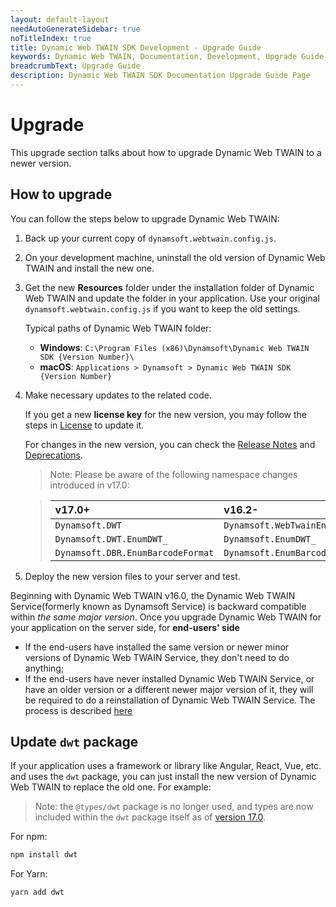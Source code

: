 ```yaml
---
layout: default-layout
needAutoGenerateSidebar: true
noTitleIndex: true
title: Dynamic Web TWAIN SDK Development - Upgrade Guide
keywords: Dynamic Web TWAIN, Documentation, Development, Upgrade Guide
breadcrumbText: Upgrade Guide
description: Dynamic Web TWAIN SDK Documentation Upgrade Guide Page
---
```


# Upgrade

This upgrade section talks about how to upgrade Dynamic Web TWAIN to a newer version. 

## How to upgrade

You can follow the steps below to upgrade Dynamic Web TWAIN:

1. Back up your current copy of `dynamsoft.webtwain.config.js`.

2. On your development machine, uninstall the old version of Dynamic Web TWAIN and install the new one.

3. Get the new **Resources** folder under the installation folder of Dynamic Web TWAIN and update the folder in your application. Use your original `dynamsoft.webtwain.config.js` if you want to keep the old settings. 

    Typical paths of Dynamic Web TWAIN folder:

   * **Windows**: `C:\Program Files (x86)\Dynamsoft\Dynamic Web TWAIN SDK {Version Number}\`
   * **macOS**: `Applications > Dynamsoft > Dynamic Web TWAIN SDK {Version Number}`

4. Make necessary updates to the related code.

    If you get a new **license key** for the new version, you may follow the steps in [License](/_articles/general-usage/license.md) to update it.
 
    For changes in the new version, you can check the [Release Notes](/_articles/info/schedule/Stable.md) and [Deprecations](/_articles/info/schedule/deprecated.md).

    > Note: Please be aware of the following namespace changes introduced in v17.0:

    > | v17.0+ |v16.2- |
    > |:-|:-|
    > |`Dynamsoft.DWT` |`Dynamsoft.WebTwainEnv`|
    > |`Dynamsoft.DWT.EnumDWT_` |`Dynamsoft.EnumDWT_`|
    > |`Dynamsoft.DBR.EnumBarcodeFormat` |`Dynamsoft.EnumBarcodeFormat`|

5. Deploy the new version files to your server and test. 

Beginning with Dynamic Web TWAIN v16.0, the Dynamic Web TWAIN Service(formerly known as Dynamsoft Service) is backward compatible within _the same major version_. Once you upgrade Dynamic Web TWAIN for your application on the server side, for **end-users' side**

- If the end-users have installed the same version or newer minor versions of Dynamic Web TWAIN Service, they don't need to do anything;
- If the end-users have never installed Dynamic Web TWAIN Service, or have an older version or a different newer major version of it, they will be required to do a reinstallation of Dynamic Web TWAIN Service. The process is described <a href="/web-twain/docs/extended-usage/dynamsoft-service-configuration.html#installation-of-dynamsoft-service">here</a>  

## Update `dwt` package

If your application uses a framework or library like Angular, React, Vue, etc. and uses the `dwt` package, you can just install the new version of Dynamic Web TWAIN to replace the old one. For example:

> Note: the `@types/dwt` package is no longer used, and types are now included within the `dwt` package itself as of [version 17.0](/_articles/info/schedule/Stable.md#17004202021).

For npm:

``` cmd
npm install dwt
```

For Yarn:

``` cmd
yarn add dwt
```